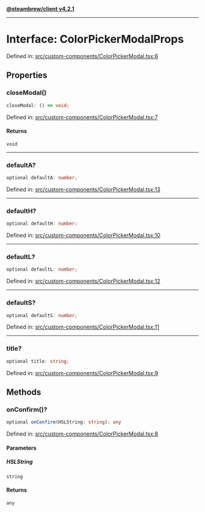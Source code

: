 [**@steambrew/client v4.2.1**](../README.md)

***

# Interface: ColorPickerModalProps

Defined in: [src/custom-components/ColorPickerModal.tsx:6](https://github.com/shdwmtr/plugutil/blob/b52230e3bd417b9353d983856323dee8a90c4f70/client/src/custom-components/ColorPickerModal.tsx#L6)

## Properties

### closeModal()

```ts
closeModal: () => void;
```

Defined in: [src/custom-components/ColorPickerModal.tsx:7](https://github.com/shdwmtr/plugutil/blob/b52230e3bd417b9353d983856323dee8a90c4f70/client/src/custom-components/ColorPickerModal.tsx#L7)

#### Returns

`void`

***

### defaultA?

```ts
optional defaultA: number;
```

Defined in: [src/custom-components/ColorPickerModal.tsx:13](https://github.com/shdwmtr/plugutil/blob/b52230e3bd417b9353d983856323dee8a90c4f70/client/src/custom-components/ColorPickerModal.tsx#L13)

***

### defaultH?

```ts
optional defaultH: number;
```

Defined in: [src/custom-components/ColorPickerModal.tsx:10](https://github.com/shdwmtr/plugutil/blob/b52230e3bd417b9353d983856323dee8a90c4f70/client/src/custom-components/ColorPickerModal.tsx#L10)

***

### defaultL?

```ts
optional defaultL: number;
```

Defined in: [src/custom-components/ColorPickerModal.tsx:12](https://github.com/shdwmtr/plugutil/blob/b52230e3bd417b9353d983856323dee8a90c4f70/client/src/custom-components/ColorPickerModal.tsx#L12)

***

### defaultS?

```ts
optional defaultS: number;
```

Defined in: [src/custom-components/ColorPickerModal.tsx:11](https://github.com/shdwmtr/plugutil/blob/b52230e3bd417b9353d983856323dee8a90c4f70/client/src/custom-components/ColorPickerModal.tsx#L11)

***

### title?

```ts
optional title: string;
```

Defined in: [src/custom-components/ColorPickerModal.tsx:9](https://github.com/shdwmtr/plugutil/blob/b52230e3bd417b9353d983856323dee8a90c4f70/client/src/custom-components/ColorPickerModal.tsx#L9)

## Methods

### onConfirm()?

```ts
optional onConfirm(HSLString: string): any
```

Defined in: [src/custom-components/ColorPickerModal.tsx:8](https://github.com/shdwmtr/plugutil/blob/b52230e3bd417b9353d983856323dee8a90c4f70/client/src/custom-components/ColorPickerModal.tsx#L8)

#### Parameters

##### HSLString

`string`

#### Returns

`any`
